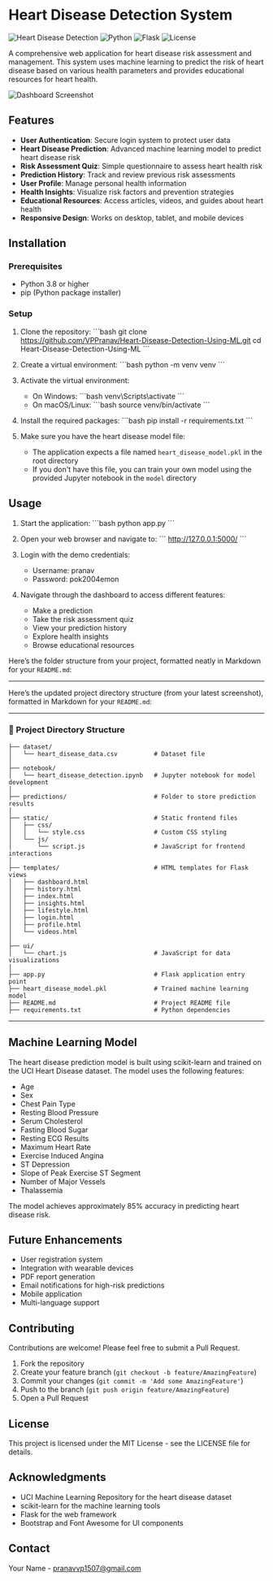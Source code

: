 # Heart Disease Detection System

![Heart Disease Detection](https://img.shields.io/badge/Health-Heart%20Disease%20Detection-red)
![Python](https://img.shields.io/badge/Python-3.8%2B-blue)
![Flask](https://img.shields.io/badge/Flask-2.3.3-lightgrey)
![License](https://img.shields.io/badge/License-MIT-green)

A comprehensive web application for heart disease risk assessment and management. This system uses machine learning to predict the risk of heart disease based on various health parameters and provides educational resources for heart health.

![Dashboard Screenshot](https://via.placeholder.com/800x400?text=Heart+Disease+Detection+Dashboard)

## Features

- **User Authentication**: Secure login system to protect user data
- **Heart Disease Prediction**: Advanced machine learning model to predict heart disease risk
- **Risk Assessment Quiz**: Simple questionnaire to assess heart health risk
- **Prediction History**: Track and review previous risk assessments
- **User Profile**: Manage personal health information
- **Health Insights**: Visualize risk factors and prevention strategies
- **Educational Resources**: Access articles, videos, and guides about heart health
- **Responsive Design**: Works on desktop, tablet, and mobile devices

## Installation

### Prerequisites
- Python 3.8 or higher
- pip (Python package installer)

### Setup

1. Clone the repository:
   \`\`\`bash
   git clone https://github.com/VPPranav/Heart-Disease-Detection-Using-ML.git
   cd Heart-Disease-Detection-Using-ML
   \`\`\`

3. Create a virtual environment:
   \`\`\`bash
   python -m venv venv
   \`\`\`

4. Activate the virtual environment:
   - On Windows:
     \`\`\`bash
     venv\Scripts\activate
     \`\`\`
   - On macOS/Linux:
     \`\`\`bash
     source venv/bin/activate
     \`\`\`

5. Install the required packages:
   \`\`\`bash
   pip install -r requirements.txt
   \`\`\`

6. Make sure you have the heart disease model file:
   - The application expects a file named `heart_disease_model.pkl` in the root directory
   - If you don't have this file, you can train your own model using the provided Jupyter notebook in the `model` directory

## Usage

1. Start the application:
   \`\`\`bash
   python app.py
   \`\`\`

2. Open your web browser and navigate to:
   \`\`\`
   http://127.0.0.1:5000/
   \`\`\`

3. Login with the demo credentials:
   - Username: pranav
   - Password: pok2004emon

4. Navigate through the dashboard to access different features:
   - Make a prediction
   - Take the risk assessment quiz
   - View your prediction history
   - Explore health insights
   - Browse educational resources

Here’s the folder structure from your project, formatted neatly in Markdown for your `README.md`:

---

Here’s the updated project directory structure (from your latest screenshot), formatted in Markdown for your `README.md`:

---

### 📁 Project Directory Structure

```plaintext
├── dataset/
│   └── heart_disease_data.csv          # Dataset file
│
├── notebook/
│   └── heart_disease_detection.ipynb   # Jupyter notebook for model development
│
├── predictions/                        # Folder to store prediction results
│
├── static/                             # Static frontend files
│   ├── css/
│   │   └── style.css                   # Custom CSS styling
│   └── js/
│       └── script.js                   # JavaScript for frontend interactions
│
├── templates/                          # HTML templates for Flask views
│   ├── dashboard.html
│   ├── history.html
│   ├── index.html
│   ├── insights.html
│   ├── lifestyle.html
│   ├── login.html
│   ├── profile.html
│   └── videos.html
│
├── ui/
│   └── chart.js                        # JavaScript for data visualizations
│
├── app.py                              # Flask application entry point
├── heart_disease_model.pkl             # Trained machine learning model
├── README.md                           # Project README file
├── requirements.txt                    # Python dependencies
```

---

## Machine Learning Model

The heart disease prediction model is built using scikit-learn and trained on the UCI Heart Disease dataset. The model uses the following features:

- Age
- Sex
- Chest Pain Type
- Resting Blood Pressure
- Serum Cholesterol
- Fasting Blood Sugar
- Resting ECG Results
- Maximum Heart Rate
- Exercise Induced Angina
- ST Depression
- Slope of Peak Exercise ST Segment
- Number of Major Vessels
- Thalassemia

The model achieves approximately 85% accuracy in predicting heart disease risk.

## Future Enhancements

- User registration system
- Integration with wearable devices
- PDF report generation
- Email notifications for high-risk predictions
- Mobile application
- Multi-language support

## Contributing

Contributions are welcome! Please feel free to submit a Pull Request.

1. Fork the repository
2. Create your feature branch (`git checkout -b feature/AmazingFeature`)
3. Commit your changes (`git commit -m 'Add some AmazingFeature'`)
4. Push to the branch (`git push origin feature/AmazingFeature`)
5. Open a Pull Request

## License

This project is licensed under the MIT License - see the LICENSE file for details.

## Acknowledgments

- UCI Machine Learning Repository for the heart disease dataset
- scikit-learn for the machine learning tools
- Flask for the web framework
- Bootstrap and Font Awesome for UI components

## Contact

Your Name - pranavvp1507@gmail.com

